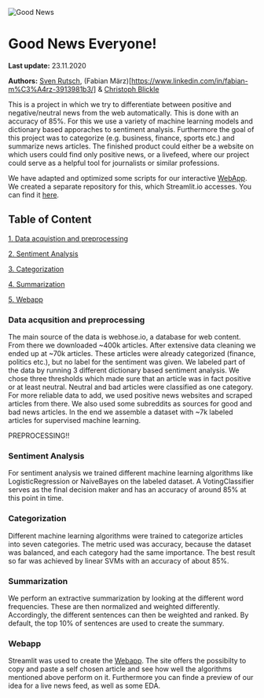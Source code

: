 ![Good News](https://motionandmomentum.files.wordpress.com/2017/10/5181a5b8-6e3d-466f-9cea-8f900375fd42-720-000000640b9c2bac.gif)

# Good News Everyone!
**Last update:** 23.11.2020

**Authors:** [Sven Rutsch](https://www.linkedin.com/in/sven-rutsch-b9728612b/), (Fabian März)[https://www.linkedin.com/in/fabian-m%C3%A4rz-3913981b3/] & [Christoph Blickle](https://www.linkedin.com/in/christoph-blickle-4064ab1ba)

This is a project in which we try to differentiate between positive and negative/neutral news from the web automatically. This is done with an accuracy of 85%.
For this we use a variety of machine learning models and dictionary based apporaches to sentiment analysis. 
Furthermore the goal of this project was to categorize (e.g. business, finance, sports etc.) and summarize news articles.
The finished product could either be a website on which users could find only positive news, or a livefeed, where our project could serve as a helpful tool for journalists or similar professions.

We have adapted and optimized some scripts for our interactive [WebApp](https://share.streamlit.io/svenrr/gne-webapp-streamlit/main/main.py). We created a separate repository for this, which Streamlit.io accesses. You can find it [here](https://github.com/svenrr/GNE-webapp-streamlit).


## Table of Content

[1. Data acquistion and preprocessing](#data-acqusition-and-preprocessing)

[2. Sentiment Analysis](#sentiment-analysis)

[3. Categorization](#categorization)

[4. Summarization](#summarization)

[5. Webapp](#webapp)


### Data acqusition and preprocessing

The main source of the data is webhose.io, a database for web content. From there we downloaded ~400k articles. After extensive data cleaning we ended up at ~70k articles. 
These articles were already categorized (finance, politics etc.), but no label for the sentiment was given. We labeled part of the data by running 3 different dictionary based sentiment analysis. We chose three thresholds which made sure that an article was in fact positive or at least neutral. Neutral and bad articles were classified as one category.
For more reliable data to add, we used positive news websites and scraped articles from there. We also used some subreddits as sources for good and bad news articles. In the end we assemble a dataset with ~7k labeled articles for supervised machine learning.

PREPROCESSING!!

### Sentiment Analysis

For sentiment analysis we trained different machine learning algorithms like LogisticRegression or NaiveBayes on the labeled dataset.
A VotingClassifier serves as the final decision maker and has an accuracy of around 85% at this point in time.

### Categorization

Different machine learning algorithms were trained to categorize articles into seven categories.
The metric used was accuracy, because the dataset was balanced, and each category had the same importance.
The best result so far was achieved by linear SVMs with an accuracy of about 85%.

### Summarization

We perform an extractive summarization by looking at the different word frequencies. These are then normalized and weighted differently. Accordingly, the different sentences can then be weighted and ranked. By default, the top 10% of sentences are used to create the summary.

### Webapp

Streamlit was used to create the [Webapp](https://share.streamlit.io/svenrr/gne-webapp-streamlit/main/main.py). The site offers the possibilty to copy and paste a self chosen article and see how well the algorithms mentioned above perform on it.
Furthermore you can finde a preview of our idea for a live news feed, as well as some EDA.




